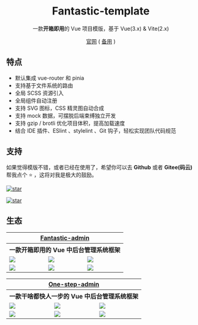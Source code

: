 <h1 align="center">Fantastic-template</h1>

<p align="center">一款<b>开箱即用</b>的 Vue 项目模版，基于 Vue(3.x) & Vite(2.x)</p>

<p align="center">
    <a href="https://fantastic-admin.netlify.app" target="_blank">官网</a>
    ( <a href="https://gitee.com/hooray/fantastic-template/tree/docs" target="_blank">备用</a> )
<p>

## 特点

- 默认集成 vue-router 和 pinia
- 支持基于文件系统的路由
- 全局 SCSS 资源引入
- 全局组件自动注册
- 支持 SVG 图标，CSS 精灵图自动合成
- 支持 mock 数据，可摆脱后端束缚独立开发
- 支持 gzip / brotli 优化项目体积，提高加载速度
- 结合 IDE 插件、ESlint 、stylelint 、Git 钩子，轻松实现团队代码规范

## 支持

如果觉得模版不错，或者已经在使用了，希望你可以去 **Github** 或者 **Gitee(码云)** 帮我点个 ⭐ ，这将对我是极大的鼓励。

[![star](https://img.shields.io/github/stars/hooray/fantastic-template?style=social)](https://github.com/hooray/fantastic-template)

[![star](https://gitee.com/hooray/fantastic-template/badge/star.svg?theme=dark)](https://gitee.com/hooray/fantastic-template)

## 生态

<table>
    <tr>
        <th colspan="3" align="center">
            <a href="https://fantastic-admin.netlify.app" target="_blank">Fantastic-admin</a>
        </th>
    </tr>
    <tr>
        <th colspan="3" align="center">
            一款开箱即用的 Vue 中后台管理系统框架
        </th>
    </tr>
    <tr>
        <td><img src="https://fantastic-admin.netlify.app/preview1.png" /></td>
        <td><img src="https://fantastic-admin.netlify.app/preview2.png" /></td>
        <td><img src="https://fantastic-admin.netlify.app/preview3.png" /></td>
    </tr>
    <tr>
        <td><img src="https://fantastic-admin.netlify.app/preview4.png" /></td>
        <td><img src="https://fantastic-admin.netlify.app/preview5.png" /></td>
        <td><img src="https://fantastic-admin.netlify.app/preview6.png" /></td>
    </tr>
</table>

<table>
    <tr>
        <th colspan="3" align="center">
            <a href="https://one-step-admin.netlify.app" target="_blank">One-step-admin</a>
        </th>
    </tr>
    <tr>
        <th colspan="3" align="center">
            一款干啥都快人一步的 Vue 中后台管理系统框架
        </th>
    </tr>
    <tr>
        <td><img src="https://one-step-admin.netlify.app/preview1.png" /></td>
        <td><img src="https://one-step-admin.netlify.app/preview2.png" /></td>
        <td><img src="https://one-step-admin.netlify.app/preview3.png" /></td>
    </tr>
    <tr>
        <td><img src="https://one-step-admin.netlify.app/preview4.png" /></td>
        <td><img src="https://one-step-admin.netlify.app/preview5.png" /></td>
        <td><img src="https://one-step-admin.netlify.app/preview6.png" /></td>
    </tr>
</table>
